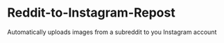 # Reddit-to-Instagram-Repost
Automatically uploads images from a subreddit to you Instagram account
